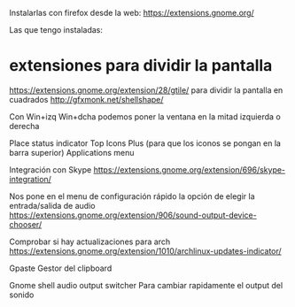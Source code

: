 Instalarlas con firefox desde la web:
https://extensions.gnome.org/


Las que tengo instaladas:

# extensiones para dividir la pantalla
https://extensions.gnome.org/extension/28/gtile/ para dividir la pantalla en cuadrados
http://gfxmonk.net/shellshape/

Con Win+izq Win+dcha podemos poner la ventana en la mitad izquierda o derecha

Place status indicator
Top Icons Plus (para que los iconos se pongan en la barra superior)
Applications menu

Integración con Skype
https://extensions.gnome.org/extension/696/skype-integration/

Nos pone en el menu de configuración rápido la opción de elegir la entrada/salida de audio
https://extensions.gnome.org/extension/906/sound-output-device-chooser/

Comprobar si hay actualizaciones para arch
https://extensions.gnome.org/extension/1010/archlinux-updates-indicator/

Gpaste
Gestor del clipboard

Gnome shell audio output switcher
Para cambiar rapidamente el output del sonido
